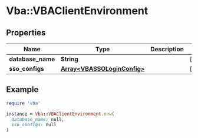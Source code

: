 # Vba::VBAClientEnvironment

## Properties

| Name | Type | Description | Notes |
| ---- | ---- | ----------- | ----- |
| **database_name** | **String** |  | [optional] |
| **sso_configs** | [**Array&lt;VBASSOLoginConfig&gt;**](VBASSOLoginConfig.md) |  | [optional] |

## Example

```ruby
require 'vba'

instance = Vba::VBAClientEnvironment.new(
  database_name: null,
  sso_configs: null
)
```

